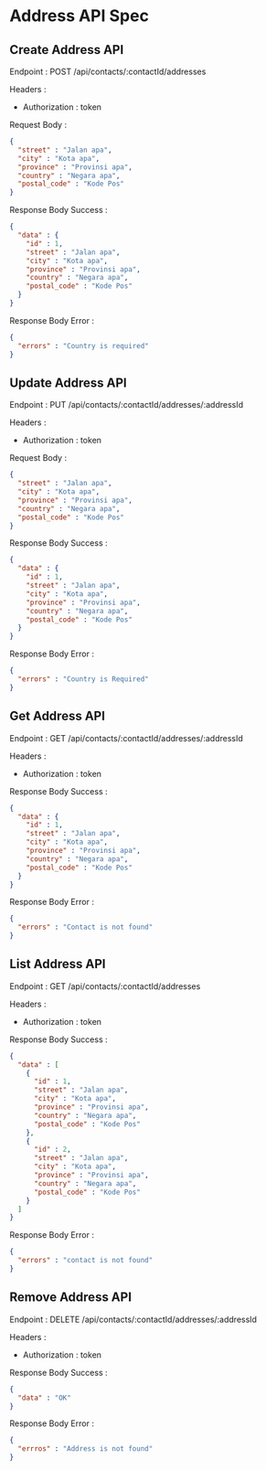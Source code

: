 # Address API Spec

## Create Address API

Endpoint : POST /api/contacts/:contactId/addresses

Headers :
- Authorization : token

Request Body :

```json
{
  "street" : "Jalan apa",
  "city" : "Kota apa",
  "province" : "Provinsi apa",
  "country" : "Negara apa",
  "postal_code" : "Kode Pos"
}
```

Response Body Success :

```json
{
  "data" : {
    "id" : 1,
    "street" : "Jalan apa",
    "city" : "Kota apa",
    "province" : "Provinsi apa",
    "country" : "Negara apa",
    "postal_code" : "Kode Pos"
  }
}
```

Response Body Error :

```json
{
  "errors" : "Country is required"
}
```

## Update Address API

Endpoint : PUT /api/contacts/:contactId/addresses/:addressId

Headers :
- Authorization : token

Request Body :

```json
{
  "street" : "Jalan apa",
  "city" : "Kota apa",
  "province" : "Provinsi apa",
  "country" : "Negara apa",
  "postal_code" : "Kode Pos"
}
```

Response Body Success :

```json
{
  "data" : {
    "id" : 1,
    "street" : "Jalan apa",
    "city" : "Kota apa",
    "province" : "Provinsi apa",
    "country" : "Negara apa",
    "postal_code" : "Kode Pos"
  }
}
```

Response Body Error :

```json
{
  "errors" : "Country is Required"
}
```

## Get Address API

Endpoint : GET /api/contacts/:contactId/addresses/:addressId

Headers :
- Authorization : token

Response Body Success :

```json
{
  "data" : {
    "id" : 1,
    "street" : "Jalan apa",
    "city" : "Kota apa",
    "province" : "Provinsi apa",
    "country" : "Negara apa",
    "postal_code" : "Kode Pos"
  }
}
```

Response Body Error :

```json
{
  "errors" : "Contact is not found"
}
```

## List Address API

Endpoint : GET /api/contacts/:contactId/addresses

Headers :
- Authorization : token

Response Body Success :

```json
{
  "data" : [
    {
      "id" : 1,
      "street" : "Jalan apa",
      "city" : "Kota apa",
      "province" : "Provinsi apa",
      "country" : "Negara apa",
      "postal_code" : "Kode Pos"
    },
    {
      "id" : 2,
      "street" : "Jalan apa",
      "city" : "Kota apa",
      "province" : "Provinsi apa",
      "country" : "Negara apa",
      "postal_code" : "Kode Pos"
    }
  ]
}
```

Response Body Error :

```json
{
  "errors" : "contact is not found"
}
```

## Remove Address API

Endpoint : DELETE /api/contacts/:contactId/addresses/:addressId

Headers :
- Authorization : token

Response Body Success :

```json
{
  "data" : "OK"
}
```

Response Body Error :

```json
{
  "errros" : "Address is not found"
}
```